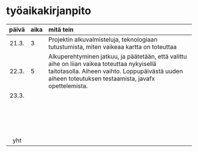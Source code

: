 # työaikakirjanpito

| päivä | aika | mitä tein  |
| :----:|:-----| :-----|
| 21.3. |  3   | Projektin alkuvalmisteluja, teknologiaan tutustumista, miten vaikeaa kartta on toteuttaa |
| 22.3. |  5   | Alkuperehtyminen jatkuu, ja päätetään, että valittu aihe on liian vaikea toteuttaa nykyisellä taitotasolla. Aiheen vaihto. Loppupäivästä uuden aiheen toteutuksen testaamista, javafx opettelemista. |
| 23.3. |      |  |
|       |      |  |
|       |      |  |
|       |      |  |
|       |      |  |
|       |      |  |
|       |      |  |
|       |      |  |
|       |      |  |
|       |      |  |
|       |      |  |
|       |      |  |
|       |      |  |
|       |      |  |
|       |      |  |
|       |      |  |
|       |      |  |
| yht   |      |  | 
